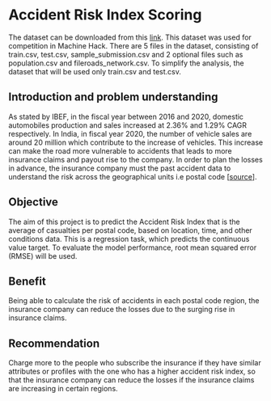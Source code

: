 # Accident Risk Index Scoring
The dataset can be downloaded from this [link](https://machinehack.com/hackathon/predict_accident_risk_score_for_unique_postcode/overview). This dataset was used for competition in Machine Hack. There are 5 files in the dataset, consisting of train.csv, test.csv, sample_submission.csv and 2 optional files such as population.csv and fileroads_network.csv. To simplify the analysis, the dataset that will be used only train.csv and test.csv.

## Introduction and problem understanding
As stated by IBEF, in the fiscal year between 2016 and 2020, domestic automobiles production and sales increased at 2.36% and 1.29% CAGR respectively. In India, in fiscal year 2020, the number of vehicle sales are around 20 million which contribute to the increase of vehicles. This increase can make the road more vulnerable to accidents that leads to more insurance claims and payout rise to the company. In order to plan the losses in advance, the insurance company must the past accident data to understand the risk across the geographical units i.e postal code [[source](https://machinehack.com/hackathon/predict_accident_risk_score_for_unique_postcode/data)]. 

## Objective
The aim of this project is to predict the Accident Risk Index that is the average of casualties per postal code, based on location, time, and other conditions data.
This is a regression task, which predicts the continuous value target. To evaluate the model performance, root mean squared error (RMSE) will be used.

## Benefit
Being able to calculate the risk of accidents in each postal code region, the insurance company can reduce the losses due to the surging rise in insurance claims.

## Recommendation
Charge more to the people who subscribe the insurance if they have similar attributes or profiles with the one who has a higher accident risk index, so that the insurance company can reduce the losses if the insurance claims are increasing in certain regions.



